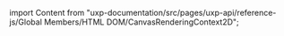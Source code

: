 
import Content from "uxp-documentation/src/pages/uxp-api/reference-js/Global Members/HTML DOM/CanvasRenderingContext2D";

<Content query="product=photoshop"/>
